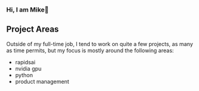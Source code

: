 ### Hi, I am Mike👋

## Project Areas
Outside of my full-time job, I tend to work on quite a few projects, as many as time permits, but my focus is mostly around the following areas:

  - rapidsai
  - nvidia gpu
  - python
  - product management

<!--
**Anhmike/Anhmike** is a ✨ _special_ ✨ repository because its `README.md` (this file) appears on your GitHub profile.

Here are some ideas to get you started:

- 🔭 I’m currently working on ...
- 🌱 I’m currently learning ...
- 👯 I’m looking to collaborate on ...
- 🤔 I’m looking for help with ...
- 💬 Ask me about ...
- 📫 How to reach me: ...
- 😄 Pronouns: ...
- ⚡ Fun fact: ...
-->
